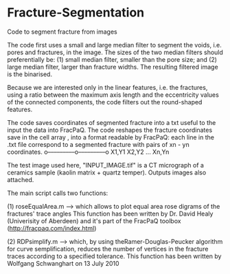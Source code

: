 # Fracture-Segmentation
Code to segment fracture from images

The code first uses a small and large median filter to segment the voids, i.e. pores and fractures, in the image. The sizes of the two median filters should
preferentially be: (1) small median filter, smaller than the pore size; and (2) large median filter, larger than fracture widths. The resulting filtered image 
is the binarised.

Because we are interested only in the linear features, i.e. the fractures, using a ratio between the maximum axis length and the eccentricity values of the 
connected components, the code filters out the round-shaped features.

The code saves coordinates of segmented fracture into a txt useful to the input the data into FracPaQ. 
The code reshapes the fracture coordinates save in the cell array , into a format readable by FracPaQ: each line in the .txt file correspond to a segmented 
fracture with pairs of xn - yn coordinates.
   o–––––––––o–––––––––o
X1,Y1     X2,Y2  ... Xn,Yn 


The test image used here, "INPUT_IMAGE.tif" is a CT micrograph of a ceramics sample (kaolin matrix + quartz temper). Outputs images also attached.

The main script calls two functions:

  (1) roseEqualArea.m --> which allows to plot equal area rose digrams of the fractures' trace angles
                          This function has been written by Dr. David Healy (Univerisity of Aberdeen) and it's part of the FracPaQ toolbox
                          (http://fracpaq.com/index.html)
                          
  (2) RDPsimplify.m --> which, by using theRamer-Douglas-Peucker algorithm for curve semplification, reduces the number of vertices in the fracture traces 
                        according to a specified tolerance.
                        This function has been written by Wolfgang Schwanghart on 13 July 2010
